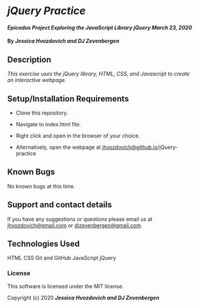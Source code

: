 # _jQuery Practice_

#### _Epicodus Project Exploring the JavaScript Library jQuery March 23, 2020_

#### By _**Jessica Hvozdovich and DJ Zevenbergen**_

## Description

_This exercise uses the jQuery library, HTML, CSS, and Javascript to create an interactive webpage._

## Setup/Installation Requirements

* Clone this repository.
* Navigate to index.html file.
* Right click and open in the browser of your choice.

* Alternatively, open the webpage at jhvozdovich@github.io/jQuery-practice


## Known Bugs

No known bugs at this time.

## Support and contact details

If you have any suggestions or questions please email us at jhvozdovich@gmail.com or djzevenbergen@gmail.com.

## Technologies Used

HTML
CSS
Git and GitHub
JavaScript
jQuery

### License

This software is licensed under the MIT license.

Copyright (c) 2020 **_Jessica Hvozdovich and DJ Zevenbergen_**